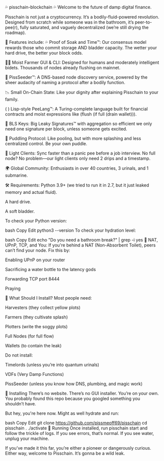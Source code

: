 💦 pisschain-blockchain 💦
Welcome to the future of damp digital finance.

Pisschain is not just a cryptocurrency. It’s a bodily-fluid-powered revolution. Designed from scratch while someone was in the bathroom, it’s peer-to-pee(r), fully saturated, and vaguely decentralized (we’re still drying the roadmap).

🚽 Features include:
💦 Proof of Soak and Time™: Our consensus model rewards those who commit storage AND bladder capacity. The wetter your hard drive, the better your block odds.

🧑‍🌾 Moist Farmer GUI & CLI: Designed for humans and moderately intelligent bidets. Thousands of nodes already flushing on mainnet.

🔧 PissSeeder™: A DNS-based node discovery service, powered by the sheer audacity of naming a protocol after a bodily function.

📉 Small On-Chain State: Like your dignity after explaining Pisschain to your family.

( ) Lisp-style PeeLang™: A Turing-complete language built for financial contracts and moist expressions like (flush (if full (drain wallet))).

🔐 BLS Keys: Big Leaky Signatures™ with aggregation so efficient we only need one signature per block, unless someone gets excited.

🫧 Puddling Protocol: Like pooling, but with more splashing and less centralized control. Be your own puddle.

📱 Light Clients: Sync faster than a panic pee before a job interview. No full node? No problem—our light clients only need 2 drips and a timestamp.

🌍 Global Community: Enthusiasts in over 40 countries, 3 urinals, and 1 submarine.

🛠 Requirements:
Python 3.9+ (we tried to run it in 2.7, but it just leaked memory and actual fluid).

A hard drive.

A soft bladder.

To check your Python version:

bash
Copy
Edit
python3 --version
To check your hydration level:

bash
Copy
Edit
echo "Do you need a bathroom break?" | grep -i yes
🔐 NAT, UPnP, TCP, and You:
If you're behind a NAT (Non-Absorbent Toilet), peers can’t find your node. Fix this by:

Enabling UPnP on your router

Sacrificing a water bottle to the latency gods

Forwarding TCP port 8444

Praying

🧻 What Should I Install?
Most people need:

Harvesters (they collect yellow plots)

Farmers (they cultivate splash)

Plotters (write the soggy plots)

Full Nodes (for full flow)

Wallets (to contain the leak)

Do not install:

Timelords (unless you’re into quantum urinals)

VDFs (Very Damp Functions)

PissSeeder (unless you know how DNS, plumbing, and magic work)

🔧 Installing
There’s no website. There’s no GUI installer. You’re on your own. You probably found this repo because you googled something you shouldn’t have.

But hey, you're here now. Might as well hydrate and run:

bash
Copy
Edit
git clone https://github.com/pissmeoff69/pisschain
cd pisschain
. ./activate
🚀 Running
Once installed, run pisschain start and follow the trickle of logs. If you see errors, that’s normal. If you see water, unplug your machine.

If you’ve made it this far, you’re either a pioneer or dangerously curious. Either way, welcome to Pisschain. It’s gonna be a wild leak.

